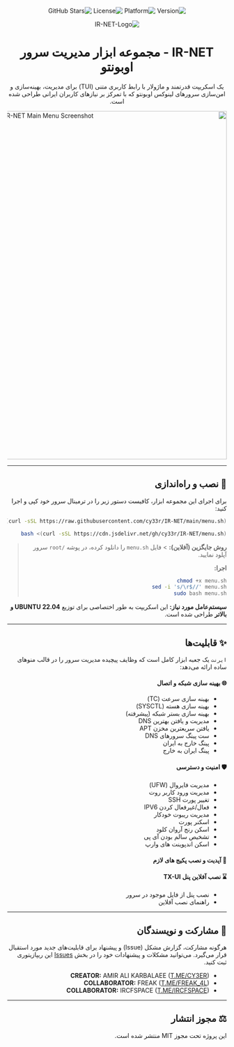 <div dir="rtl">

<p align="center">
    <img src="https://img.shields.io/badge/Version-1.0-blue.svg" alt="Version">
    <img src="https://img.shields.io/badge/Platform-Ubuntu_22.04+-orange.svg" alt="Platform">
    <img src="https://img.shields.io/badge/License-MIT-green.svg" alt="License">
    <img src="https://img.shields.io/github/stars/cy33r/IR-NET?style=social" alt="GitHub Stars">

<p align="center">
  <img src="https://github.com/user-attachments/assets/3d059f11-bddb-4411-822e-ed8db6398e62" alt="IR-NET-Logo"/>
</p>

<h1 align="center">IR-NET - مجموعه ابزار مدیریت سرور اوبونتو</h1>

<p align="center">
یک اسکریپت قدرتمند و ماژولار با رابط کاربری متنی (TUI) برای مدیریت، بهینه‌سازی و امن‌سازی سرورهای لینوکس اوبونتو که با تمرکز بر نیازهای کاربران ایرانی طراحی شده است.
</p>

<p align="center">
  <img src="https://github.com/user-attachments/assets/5b05b0f8-4cf5-46c0-9eb6-2ff8af4bd978" alt="IR-NET Main Menu Screenshot" width="800"/>
</p>

---

## 🚀 نصب و راه‌اندازی

برای اجرای این مجموعه ابزار، کافیست دستور زیر را در ترمینال سرور خود کپی و اجرا کنید:

```bash
bash <(curl -sSL https://raw.githubusercontent.com/cy33r/IR-NET/main/menu.sh)
```
```bash
bash <(curl -sSL https://cdn.jsdelivr.net/gh/cy33r/IR-NET/menu.sh)
```
> **روش جایگزین (آفلاین):** > فایل `menu.sh` را دانلود کرده، در پوشه `/root` سرور آپلود نمایید.
> 
> **اجرا:**
> ```bash
> chmod +x menu.sh
> sed -i 's/\r$//' menu.sh
> sudo bash menu.sh
> ```

**سیستم‌عامل مورد نیاز:** این اسکریپت به طور اختصاصی برای توزیع **UBUNTU 22.04 و بالاتر** طراحی شده است.

---

## ✨ قابلیت‌ها

`ایرنت` یک جعبه ابزار کامل است که وظایف پیچیده مدیریت سرور را در قالب منوهای ساده ارائه می‌دهد:

#### 🌐 بهینه سازی شبکه و اتصال
* بهینه سازی سرعت (TC)
* بهینه سازی هسته (SYSCTL)
* بهینه سازی بستر شبکه (پیشرفته)
* مدیریت و یافتن بهترین DNS
* یافتن سریعترین مخزن APT
* ست پینگ سرورهای DNS
* پینگ خارج به ایران
* پینگ ایران به خارج

#### 🛡️ امنیت و دسترسی
* مدیریت فایروال (UFW)
* مدیریت ورود کاربر روت
* تغییر پورت SSH
* فعال/غیرفعال کردن IPV6
* مدیریت ریبوت خودکار
* اسکنر پورت
* اسکن رنج آروان کلود
* تشخیص سالم بودن آی پی
* اسکن اندپوینت های وارپ

#### 🚀 آپدیت و نصب پکیج های لازم

#### ⌛️ نصب آفلاین پنل TX-UI
* نصب پنل از فایل موجود در سرور
* راهنمای نصب آفلاین

---

## 🤝 مشارکت و نویسندگان
هرگونه مشارکت، گزارش مشکل (Issue) و پیشنهاد برای قابلیت‌های جدید مورد استقبال قرار می‌گیرد. می‌توانید مشکلات و پیشنهادات خود را در بخش [Issues](https://github.com/cy33r/IR-NET/issues) این ریپازیتوری ثبت کنید.

* **CREATOR:** AMIR ALI KARBALAEE ([T.ME/CY3ER](https://t.me/CY3ER))
* **COLLABORATOR:** FREAK ([T.ME/FREAK_4L](https://t.me/FREAK_4L))
* **COLLABORATOR:** IRCFSPACE ([T.ME/IRCFSPACE](https://t.me/IRCFSPACE))

---

## ⚖️ مجوز انتشار
این پروژه تحت مجوز MIT منتشر شده است.

</div>
